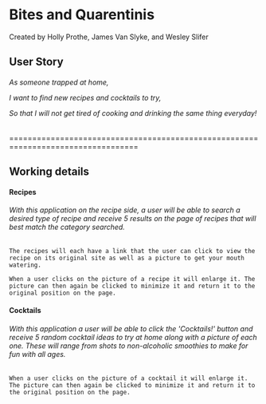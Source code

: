 <h1>Bites and Quarentinis</h1>
<p>Created by Holly Prothe, James Van Slyke, and Wesley Slifer</p>

<h2>User Story</h2>

<h6>As someone trapped at home,

I want to find new recipes and cocktails to try,

So that I will not get tired of cooking and drinking the same thing everyday!</h6>

==================================================================================

<h2>Working details</h2>
<h4>Recipes</h4>
<h6>With this application on the recipe side, a user will be able to search a desired type of recipe and receive 5 results on the page of recipes that will best match the category searched.</h6>

    The recipes will each have a link that the user can click to view the recipe on its original site as well as a picture to get your mouth watering.

    When a user clicks on the picture of a recipe it will enlarge it. The picture can then again be clicked to minimize it and return it to the original position on the page.

<h4>Cocktails</h4>
<h6>With this application a user will be able to click the 'Cocktails!' button and receive 5 random cocktail ideas to try at home along with a picture of each one. These will range from shots to non-alcoholic smoothies to make for fun with all ages.</h6>

    When a user clicks on the picture of a cocktail it will enlarge it. The picture can then again be clicked to minimize it and return it to the original position on the page.
